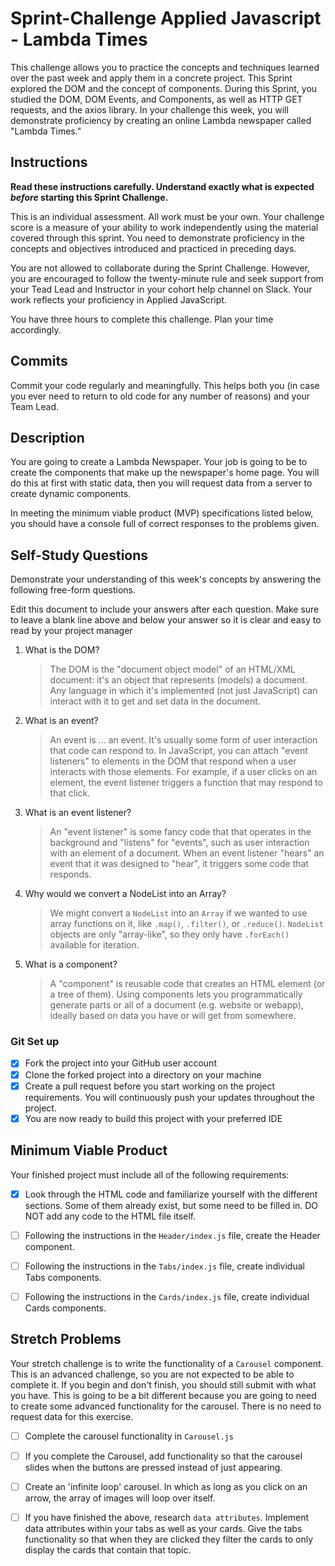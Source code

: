 # Sprint-Challenge Applied Javascript - Lambda Times

This challenge allows you to practice the concepts and techniques learned over the past week and apply them in a concrete project. This Sprint explored the DOM and the concept of components. During this Sprint, you studied the DOM, DOM Events, and Components, as well as HTTP GET requests, and the axios library. In your challenge this week, you will demonstrate proficiency by creating an online Lambda newspaper called "Lambda Times."

## Instructions

**Read these instructions carefully. Understand exactly what is expected _before_ starting this Sprint Challenge.**

This is an individual assessment. All work must be your own. Your challenge score is a measure of your ability to work independently using the material covered through this sprint. You need to demonstrate proficiency in the concepts and objectives introduced and practiced in preceding days.

You are not allowed to collaborate during the Sprint Challenge. However, you are encouraged to follow the twenty-minute rule and seek support from your Tead Lead and Instructor in your cohort help channel on Slack. Your work reflects your proficiency in Applied JavaScript.

You have three hours to complete this challenge. Plan your time accordingly.

## Commits

Commit your code regularly and meaningfully. This helps both you (in case you ever need to return to old code for any number of reasons) and your Team Lead.

## Description

You are going to create a Lambda Newspaper. Your job is going to be to create the components that make up the newspaper's home page. You will do this at first with static data, then you will request data from a server to create dynamic components.

In meeting the minimum viable product (MVP) specifications listed below, you should have a console full of correct responses to the problems given.

## Self-Study Questions

Demonstrate your understanding of this week's concepts by answering the following free-form questions.

Edit this document to include your answers after each question. Make sure to leave a blank line above and below your answer so it is clear and easy to read by your project manager

1.  What is the DOM?

    > The DOM is the "document object model" of an HTML/XML document: it's an object that represents (models) a document. Any language in which it's implemented (not just JavaScript) can interact with it to get and set data in the document.

2.  What is an event?

    > An event is ... an event. It's usually some form of user interaction that code can respond to. In JavaScript, you can attach "event listeners" to elements in the DOM that respond when a user interacts with those elements. For example, if a user clicks on an element, the event listener triggers a function that may respond to that click.

3.  What is an event listener?

    > An "event listener" is some fancy code that that operates in the background and "listens" for "events", such as user interaction with an element of a document. When an event listener "hears" an event that it was designed to "hear", it triggers some code that responds. 

4.  Why would we convert a NodeList into an Array?

    > We might convert a `NodeList` into an `Array` if we wanted to use array functions on it, like `.map()`, `.filter()`, or `.reduce()`. `NodeList` objects are only "array-like", so they only have `.forEach()` available for iteration.

5.  What is a component?

    > A "component" is reusable code that creates an HTML element (or a tree of them). Using components lets you programmatically generate parts or all of a document (e.g. website or webapp), ideally based on data you have or will get from somewhere.

### Git Set up

*   [x] Fork the project into your GitHub user account
*   [x] Clone the forked project into a directory on your machine
*   [x] Create a pull request before you start working on the project requirements.  You will continuously push your updates throughout the project.
*   [x] You are now ready to build this project with your preferred IDE

## Minimum Viable Product

Your finished project must include all of the following requirements:

*   [x] Look through the HTML code and familiarize yourself with the different sections. Some of them already exist, but some need to be filled in. DO NOT add any code to the HTML file itself.

*   [ ] Following the instructions in the `Header/index.js` file, create the Header component. 

*   [ ] Following the instructions in the `Tabs/index.js` file, create individual Tabs components.

*   [ ] Following the instructions in the `Cards/index.js` file, create individual Cards components.

## Stretch Problems

Your stretch challenge is to write the functionality of a `Carousel` component. This is an advanced challenge, so you are not expected to be able to complete it. If you begin and don't finish, you should still submit with what you have. This is going to be a bit different because you are going to need to create some advanced functionality for the carousel. There is no need to request data for this exercise.

*   [ ] Complete the carousel functionality in `Carousel.js`

*   [ ] If you complete the Carousel, add functionality so that the carousel slides when the buttons are pressed instead of just appearing.

*   [ ] Create an 'infinite loop' carousel. In which as long as you click on an arrow, the array of images will loop over itself.

*   [ ] If you have finished the above, research `data attributes`. Implement data attributes within your tabs as well as your cards. Give the tabs functionality so that when they are clicked they filter the cards to only display the cards that contain that topic.

